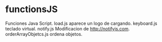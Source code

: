 # functionsJS
Funciones Java Script. 
load.js aparece un logo de cargando. 
keyboard.js teclado virtual. 
notify.js Modificacion de http://notifyjs.com. 
orderArrayObjetcs.js  ordena objetos. 

